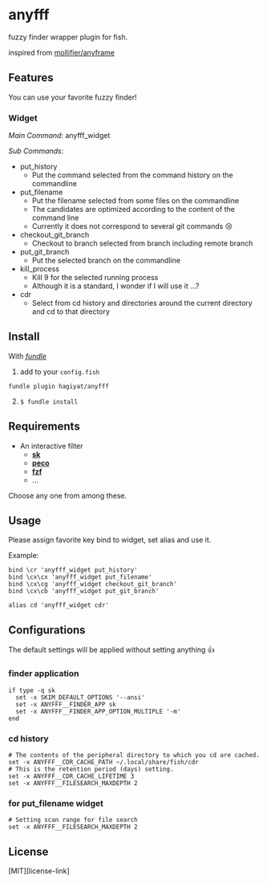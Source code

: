 # anyfff

fuzzy finder wrapper plugin for fish.

inspired from [mollifier/anyframe](https://github.com/mollifier/anyframe)

## Features

You can use your favorite fuzzy finder!

### Widget

*Main Command*: anyfff_widget

*Sub Commands*:

- put_history
  - Put the command selected from the command history on the commandline
- put_filename
  - Put the filename selected from some files on the commandline
  - The candidates are optimized according to the content of the command line
  - Currently it does not correspond to several git commands :cry:
- checkout_git_branch
  - Checkout to branch selected from branch including remote branch
- put_git_branch
  - Put the selected branch on the commandline
- kill_process
  - Kill 9 for the selected running process
  - Although it is a standard, I wonder if I will use it ...?
- cdr
  - Select from cd history and directories around the current directory and cd to that directory


## Install

With [*fundle*](https://github.com/tuvistavie/fundle)

1. add to your `config.fish`

```fish
fundle plugin hagiyat/anyfff
```

2. `$ fundle install`

## Requirements

- An interactive filter
  - [**sk**](https://github.com/lotabout/skim)
  - [**peco**](https://github.com/peco/peco)
  - [**fzf**](https://github.com/junegunn/fzf)
  - ...

Choose any one from among these.

## Usage

Please assign favorite key bind to widget, set alias and use it.

Example:

```fish
bind \cr 'anyfff_widget put_history'
bind \cx\cx 'anyfff_widget put_filename'
bind \cx\cg 'anyfff_widget checkout_git_branch'
bind \cx\cb 'anyfff_widget put_git_branch'

alias cd 'anyfff_widget cdr'
```

## Configurations

The default settings will be applied without setting anything :+1:

### finder application

```fish
if type -q sk
  set -x SKIM_DEFAULT_OPTIONS '--ansi'
  set -x ANYFFF__FINDER_APP sk
  set -x ANYFFF__FINDER_APP_OPTION_MULTIPLE '-m'
end
```

### cd history

```fish
# The contents of the peripheral directory to which you cd are cached.
set -x ANYFFF__CDR_CACHE_PATH ~/.local/share/fish/cdr
# This is the retention period (days) setting.
set -x ANYFFF__CDR_CACHE_LIFETIME 3
set -x ANYFFF__FILESEARCH_MAXDEPTH 2
```

### for put_filename widget

```fish
# Setting scan range for file search
set -x ANYFFF__FILESEARCH_MAXDEPTH 2
```


## License

[MIT][license-link]
